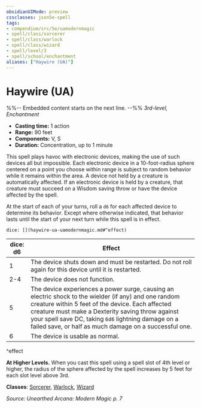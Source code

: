 ```yaml
---
obsidianUIMode: preview
cssclasses: json5e-spell
tags:
- compendium/src/5e/uamodernmagic
- spell/class/sorcerer
- spell/class/warlock
- spell/class/wizard
- spell/level/3
- spell/school/enchantment
aliases: ["Haywire (UA)"]
---
```

# Haywire (UA)
%%-- Embedded content starts on the next line. --%%
*3rd-level, Enchantment*  

- **Casting time:** 1 action
- **Range:** 90 feet
- **Components:** V, S
- **Duration:** Concentration, up to 1 minute

This spell plays havoc with electronic devices, making the use of such devices all but impossible. Each electronic device in a 10-foot-radius sphere centered on a point you choose within range is subject to random behavior while it remains within the area. A device not held by a creature is automatically affected. If an electronic device is held by a creature, that creature must succeed on a Wisdom saving throw or have the device affected by the spell.

At the start of each of your turns, roll a `d6` for each affected device to determine its behavior. Except where otherwise indicated, that behavior lasts until the start of your next turn while this spell is in effect.

`dice: [](haywire-ua-uamodernmagic.md#^effect)`

| dice: d6 | Effect |
|----------|--------|
| 1 | The device shuts down and must be restarted. Do not roll again for this device until it is restarted. |
| 2-4 | The device does not function. |
| 5 | The device experiences a power surge, causing an electric shock to the wielder (if any) and one random creature within 5 feet of the device. Each affected creature must make a Dexterity saving throw against your spell save DC, taking `6d6` lightning damage on a failed save, or half as much damage on a successful one. |
| 6 | The device is usable as normal. |
^effect

**At Higher Levels.** When you cast this spell using a spell slot of 4th level or higher, the radius of the sphere affected by the spell increases by 5 feet for each slot level above 3rd.

**Classes**: [Sorcerer](/Systems/5e/classes/sorcerer.md), [Warlock](/Systems/5e/classes/warlock.md), [Wizard](/Systems/5e/classes/wizard.md)

*Source: Unearthed Arcana: Modern Magic p. 7*